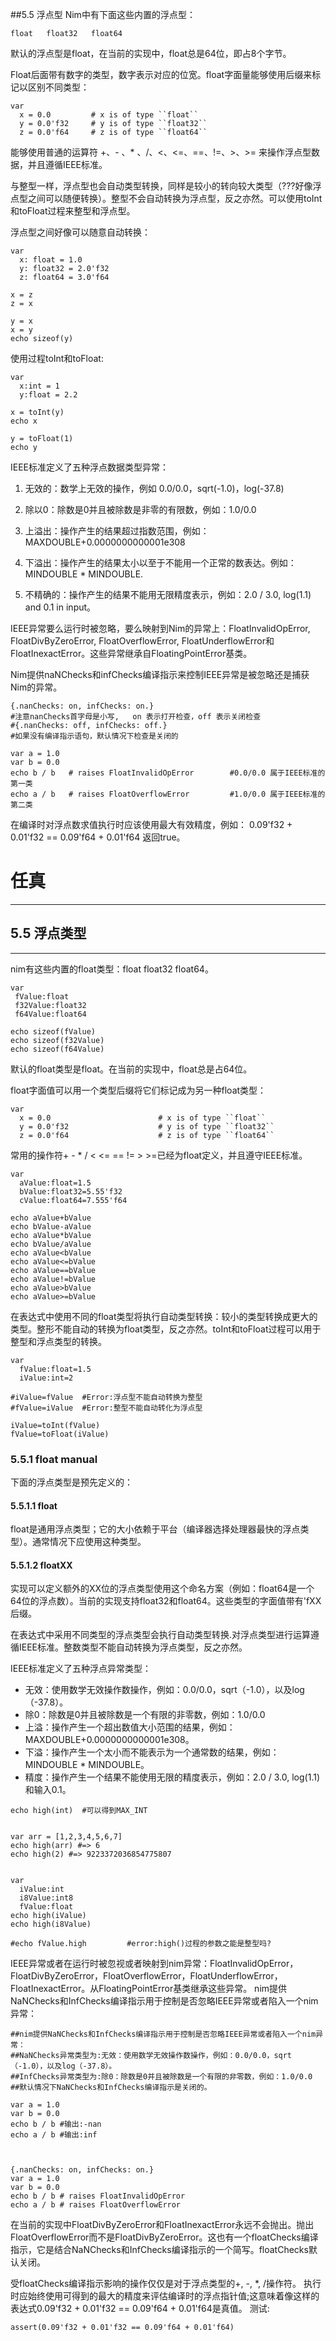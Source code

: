 ##5.5 浮点型
Nim中有下面这些内置的浮点型：

    float   float32   float64

默认的浮点型是float，在当前的实现中，float总是64位，即占8个字节。

Float后面带有数字的类型，数字表示对应的位宽。float字面量能够使用后缀来标记以区别不同类型：

    var 
      x = 0.0         # x is of type ``float``
      y = 0.0'f32     # y is of type ``float32``
      z = 0.0'f64     # z is of type ``float64``

能够使用普通的运算符 +、- 、* 、/、<、<=、==、!=、>、>= 来操作浮点型数据，并且遵循IEEE标准。
  
与整型一样，浮点型也会自动类型转换，同样是较小的转向较大类型（???好像浮点型之间可以随便转换）。整型不会自动转换为浮点型，反之亦然。可以使用toInt和toFloat过程来整型和浮点型。

  浮点型之间好像可以随意自动转换：

    var
      x: float = 1.0
      y: float32 = 2.0'f32
      z: float64 = 3.0'f64
    
    x = z
    z = x
    
    y = x
    x = y
    echo sizeof(y)
  
  使用过程toInt和toFloat:

    var
      x:int = 1
      y:float = 2.2
    
    x = toInt(y)
    echo x
    
    y = toFloat(1)
    echo y

IEEE标准定义了五种浮点数据类型异常：


1. 无效的：数学上无效的操作，例如  0.0/0.0，sqrt(-1.0)，log(-37.8)


1. 除以0：除数是0并且被除数是非零的有限数，例如：1.0/0.0


1. 上溢出：操作产生的结果超过指数范围，例如：MAXDOUBLE+0.0000000000001e308


1. 下溢出：操作产生的结果太小以至于不能用一个正常的数表达。例如：MINDOUBLE * MINDOUBLE.  


1. 不精确的：操作产生的结果不能用无限精度表示，例如：2.0 / 3.0, log(1.1) and 0.1 in input。

IEEE异常要么运行时被忽略，要么映射到Nim的异常上：FloatInvalidOpError, FloatDivByZeroError, FloatOverflowError, FloatUnderflowError和FloatInexactError。这些异常继承自FloatingPointError基类。

Nim提供naNChecks和infChecks编译指示来控制IEEE异常是被忽略还是捕获Nim的异常。

    {.nanChecks: on, infChecks: on.}
    #注意nanChecks首字母是小写,   on 表示打开检查，off 表示关闭检查
    #{.nanChecks: off, infChecks: off.}  
    #如果没有编译指示语句，默认情况下检查是关闭的
    
    var a = 1.0
    var b = 0.0
    echo b / b   # raises FloatInvalidOpError        #0.0/0.0 属于IEEE标准的第一类
    echo a / b   # raises FloatOverflowError         #1.0/0.0 属于IEEE标准的第二类

在编译时对浮点数求值执行时应该使用最大有效精度，例如： 0.09'f32 + 0.01'f32 == 0.09'f64 + 0.01'f64 返回true。


# 任真
***
## 5.5 浮点类型
***
nim有这些内置的float类型：float float32 float64。
```
var
 fValue:float
 f32Value:float32
 f64Value:float64

echo sizeof(fValue)
echo sizeof(f32Value)
echo sizeof(f64Value)
```
默认的float类型是float。在当前的实现中，float总是占64位。

float字面值可以用一个类型后缀将它们标记成为另一种float类型：
```
var
  x = 0.0                        # x is of type ``float``
  y = 0.0'f32                    # y is of type ``float32``
  z = 0.0'f64                    # z is of type ``float64``
```
常用的操作符+ - * / < <= == != > >=已经为float定义，并且遵守IEEE标准。
```
var
  aValue:float=1.5
  bValue:float32=5.55'f32
  cValue:float64=7.555'f64

echo aValue+bValue
echo bValue-aValue
echo aValue*bValue
echo bValue/aValue
echo aValue<bValue
echo aValue<=bValue
echo aValue==bValue
echo aValue!=bValue
echo aValue>bValue
echo aValue>=bValue
```
在表达式中使用不同的float类型将执行自动类型转换：较小的类型转换成更大的类型。整形不能自动的转换为float类型，反之亦然。toInt和toFloat过程可以用于整型和浮点类型的转换。
```
var
  fValue:float=1.5
  iValue:int=2

#iValue=fValue  #Error:浮点型不能自动转换为整型
#fValue=iValue  #Error:整型不能自动转化为浮点型

iValue=toInt(fValue)
fValue=toFloat(iValue)
```
### 5.5.1 float manual
下面的浮点类型是预先定义的：
#### 5.5.1.1 float
float是通用浮点类型；它的大小依赖于平台（编译器选择处理器最快的浮点类型）。通常情况下应使用这种类型。
#### 5.5.1.2 floatXX
实现可以定义额外的XX位的浮点类型使用这个命名方案（例如：float64是一个64位的浮点数）。当前的实现支持float32和float64。这些类型的字面值带有'fXX后缀。

在表达式中采用不同类型的浮点类型会执行自动类型转换.对浮点类型进行运算遵循IEEE标准。整数类型不能自动转换为浮点类型，反之亦然。

IEEE标准定义了五种浮点异常类型：
* 无效：使用数学无效操作数操作，例如：0.0/0.0，sqrt（-1.0），以及log（-37.8）。
* 除0：除数是0并且被除数是一个有限的非零数，例如：1.0/0.0
* 上溢：操作产生一个超出数值大小范围的结果，例如：MAXDOUBLE+0.0000000000001e308。
* 下溢：操作产生一个太小而不能表示为一个通常数的结果，例如：MINDOUBLE * MINDOUBLE。
* 精度：操作产生一个结果不能使用无限的精度表示，例如：2.0 / 3.0, log(1.1)和输入0.1。
```
echo high(int)  #可以得到MAX_INT


var arr = [1,2,3,4,5,6,7]
echo high(arr) #=> 6
echo high(2) #=> 9223372036854775807


var 
  iValue:int
  i8Value:int8
  fValue:float
echo high(iValue)
echo high(i8Value)

#echo fValue.high         #error:high()过程的参数之能是整型吗?
```
IEEE异常或者在运行时被忽视或者映射到nim异常：FloatInvalidOpError，FloatDivByZeroError，FloatOverflowError，FloatUnderflowError，FloatInexactError。从FloatingPointError基类继承这些异常。
nim提供NaNChecks和InfChecks编译指示用于控制是否忽略IEEE异常或者陷入一个nim异常：
```
##nim提供NaNChecks和InfChecks编译指示用于控制是否忽略IEEE异常或者陷入一个nim异常：
##NaNChecks异常类型为:无效：使用数学无效操作数操作，例如：0.0/0.0，sqrt（-1.0），以及log（-37.8）。
##InfChecks异常类型为:除0：除数是0并且被除数是一个有限的非零数，例如：1.0/0.0
##默认情况下NaNChecks和InfChecks编译指示是关闭的。

var a = 1.0
var b = 0.0
echo b / b #输出:-nan
echo a / b #输出:inf



{.nanChecks: on, infChecks: on.}
var a = 1.0
var b = 0.0
echo b / b # raises FloatInvalidOpError
echo a / b # raises FloatOverflowError
```
在当前的实现中FloatDivByZeroError和FloatInexactError永远不会抛出。抛出FloatOverflowError而不是FloatDivByZeroError。这也有一个floatChecks编译指示，它是结合NaNChecks和InfChecks编译指示的一个简写。floatChecks默认关闭。

受floatChecks编译指示影响的操作仅仅是对于浮点类型的+, -, *, /操作符。
执行时应始终使用可得到的最大的精度来评估编译时的浮点指针值;这意味着像这样的表达式0.09'f32 + 0.01'f32 == 0.09'f64 + 0.01'f64是真值。
测试:
```
assert(0.09'f32 + 0.01'f32 == 0.09'f64 + 0.01'f64)
```
